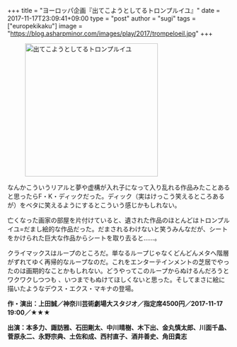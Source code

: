 +++
title = "ヨーロッパ企画『出てこようとしてるトロンプルイユ』"
date = 2017-11-17T23:09:41+09:00
type = "post"
author = "sugi"
tags = ["europekikaku"]
image = "https://blog.asharpminor.com/images/play/2017/trompeloeil.jpg"
+++
<figure class="alignleft"><img src="/images/play/2017/trompeloeil.jpg" alt="出てこようとしてるトロンプルイユ" style="width: 300px !important;"></figure>

なんかこういうリアルと夢や虚構が入れ子になって入り乱れる作品みたことあると思ったらF・K・ディックだった。ディック（実はけっこう笑えるところあるが）をベタに笑えるようにするとこういう感じかもしれない。

亡くなった画家の部屋を片付けていると、遺された作品のほとんどはトロンプルイユ=だまし絵的な作品だった。だまされるわけないと笑うみんなだが、シートをかけられた巨大な作品からシートを取り去ると……。

クライマックスはループのところだ。単なるループじゃなくどんどんメタへ階層がずれてゆく再帰的なループなのだ。これをエンターテインメントの芝居でやったのは画期的なことかもしれない。どうやってこのループからぬけるんだろうとワクワクしつつも 、いつまでもぬけてほしくないと思った。そしてまさに絵に描いたようなデウス・エクス・マキナの登場。

**作・演出：上田誠／神奈川芸術劇場大スタジオ／指定席4500円／2017-11-17 19:00／★★★**

**出演：本多力、諏訪雅、石田剛太、中川晴樹、木下出、金丸慎太郎、川面千晶、菅原永二、永野宗典、土佐和成、西村直子、酒井善史、角田貴志**
